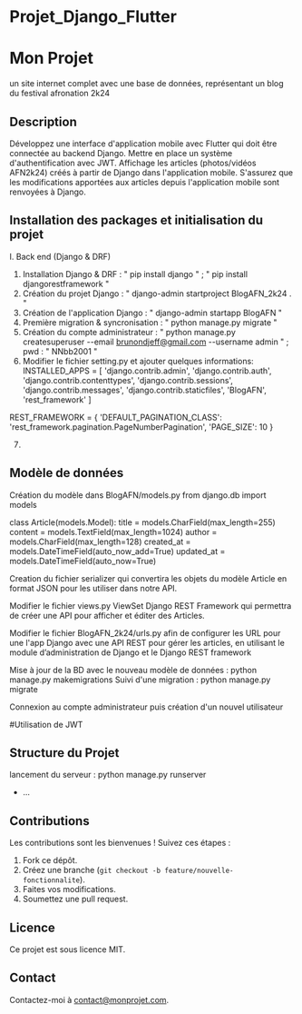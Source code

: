 # Projet_Django_Flutter

# Mon Projet
un site internet complet avec une base de données, représentant un blog du festival afronation 2k24
## Description
Développez une interface d'application mobile avec Flutter qui doit être connectée au backend Django.
Mettre en place un système d'authentification avec JWT.
Affichage les articles (photos/vidéos AFN2k24) créés à partir de Django dans l'application mobile.
S'assurez que les modifications apportées aux articles depuis l'application mobile sont renvoyées à Django.

## Installation des packages et initialisation du projet
  I. Back end (Django & DRF)
  
1. Installation Django & DRF : " pip install django " ; " pip install djangorestframework "
2. Création du projet Django : " django-admin startproject BlogAFN_2k24 . "
3. Création de l'application Django : " django-admin startapp BlogAFN "
4. Première migration & syncronisation : " python manage.py migrate "
5. Création du compte administrateur : " python manage.py createsuperuser --email brunondjeff@gmail.com --username admin " ; pwd : " NNbb2001 "
6. Modifier le fichier setting.py et ajouter quelques informations: INSTALLED_APPS = [
    'django.contrib.admin',
    'django.contrib.auth',
    'django.contrib.contenttypes',
    'django.contrib.sessions',
    'django.contrib.messages',
    'django.contrib.staticfiles',
    'BlogAFN',
    'rest_framework'
]

REST_FRAMEWORK = {
    'DEFAULT_PAGINATION_CLASS': 'rest_framework.pagination.PageNumberPagination',
    'PAGE_SIZE': 10
}

7.
   


## Modèle de données
Création du modèle dans BlogAFN/models.py
from django.db import models

class Article(models.Model):
    title = models.CharField(max_length=255)
    content = models.TextField(max_length=1024)
    author = models.CharField(max_length=128)
    created_at = models.DateTimeField(auto_now_add=True)
    updated_at = models.DateTimeField(auto_now=True)

Creation du fichier serializer qui convertira les objets du modèle Article en format JSON pour les utiliser dans notre API. 

Modifier le fichier views.py  ViewSet Django REST Framework qui  permettra de créer une API pour afficher et éditer des Articles.

Modifier le fichier BlogAFN_2k24/urls.py afin de configurer les URL pour une l'app Django  avec une API REST pour gérer les articles, en utilisant le module d’administration de Django et le Django REST framework

Mise à jour de la BD avec le nouveau modèle de données : python manage.py makemigrations
Suivi d'une migration :  python manage.py migrate

Connexion au compte administrateur puis création d'un nouvel utilisateur

#Utilisation de JWT


## Structure du Projet
lancement du serveur : python manage.py runserver
- ...

## Contributions
Les contributions sont les bienvenues ! Suivez ces étapes :
1. Fork ce dépôt.
2. Créez une branche (`git checkout -b feature/nouvelle-fonctionnalite`).
3. Faites vos modifications.
4. Soumettez une pull request.

## Licence
Ce projet est sous licence MIT.

## Contact
Contactez-moi à contact@monprojet.com.
